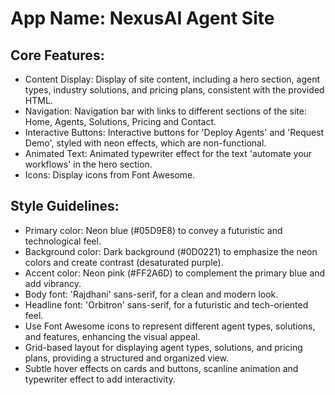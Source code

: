 # **App Name**: NexusAI Agent Site

## Core Features:

- Content Display: Display of site content, including a hero section, agent types, industry solutions, and pricing plans, consistent with the provided HTML.
- Navigation: Navigation bar with links to different sections of the site: Home, Agents, Solutions, Pricing and Contact.
- Interactive Buttons: Interactive buttons for 'Deploy Agents' and 'Request Demo', styled with neon effects, which are non-functional.
- Animated Text: Animated typewriter effect for the text 'automate your workflows' in the hero section.
- Icons: Display icons from Font Awesome.

## Style Guidelines:

- Primary color: Neon blue (#05D9E8) to convey a futuristic and technological feel.
- Background color: Dark background (#0D0221) to emphasize the neon colors and create contrast (desaturated purple).
- Accent color: Neon pink (#FF2A6D) to complement the primary blue and add vibrancy.
- Body font: 'Rajdhani' sans-serif, for a clean and modern look.
- Headline font: 'Orbitron' sans-serif, for a futuristic and tech-oriented feel.
- Use Font Awesome icons to represent different agent types, solutions, and features, enhancing the visual appeal.
- Grid-based layout for displaying agent types, solutions, and pricing plans, providing a structured and organized view.
- Subtle hover effects on cards and buttons, scanline animation and typewriter effect to add interactivity.
